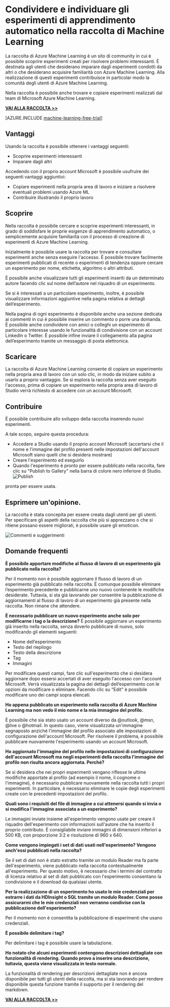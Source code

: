 <properties 
	pageTitle="Raccolta di esperimenti di Machine Learning | Microsoft Azure" 
	description="Condividere e individuare gli esperimenti di apprendimento automatico nella raccolta di Azure Machine Learning Informazioni sugli esperimenti di altri utenti o attività iniziali di Machine Learning." 
	services="machine-learning" 
	documentationCenter="" 
	authors="cjgronlund" 
	manager="paulettm" 
	editor="cgronlun"/>

<tags 
	ms.service="machine-learning" 
	ms.workload="data-services" 
	ms.tgt_pltfrm="na" 
	ms.devlang="na" 
	ms.topic="article" 
	ms.date="07/15/2015" 
	ms.author="chhavib;cgronlun;garye"/>


# Condividere e individuare gli esperimenti di apprendimento automatico nella raccolta di Machine Learning
La raccolta di Azure Machine Learning è un sito di community in cui è possibile scoprire esperimenti creati per risolvere problemi interessanti. È destinata agli utenti che desiderano imparare dagli esperimenti condotti da altri o che desiderano acquisire familiarità con Azure Machine Learning. Alla realizzazione di questi esperimenti contribuisce in particolar modo la comunità degli utenti di Azure Machine Learning.

Nella raccolta è possibile anche trovare e copiare esperimenti realizzati dal team di Microsoft Azure Machine Learning.

**[VAI ALLA RACCOLTA >>](http://gallery.azureml.net)**

[AZURE.INCLUDE [machine-learning-free-trial](../../includes/machine-learning-free-trial.md)]

## Vantaggi 
Usando la raccolta è possibile ottenere i vantaggi seguenti:

- Scoprire esperimenti interessanti 
- Imparare dagli altri

Accedendo con il proprio account Microsoft è possibile usufruire dei seguenti vantaggi aggiuntivi:

- Copiare esperimenti nella propria area di lavoro e iniziare a risolvere eventuali problemi usando Azure ML
- Contribuire illustrando il proprio lavoro

## Scoprire 
Nella raccolta è possibile cercare e scoprire esperimenti interessanti, in grado di soddisfare le proprie esigenze di apprendimento automatico, o semplicemente acquisire familiarità con il processo di creazione di esperimenti di Azure Machine Learning.

Inizialmente è possibile usare la raccolta per trovare e consultare esperimenti anche senza eseguire l'accesso. È possibile trovare facilmente esperimenti pubblicati di recente o esperimenti di tendenza oppure cercare un esperimento per nome, etichetta, algoritmo o altri attributi.

È possibile anche visualizzare tutti gli esperimenti inseriti da un determinato autore facendo clic sul nome dell’autore nel riquadro di un esperimento.

Se si è interessati a un particolare esperimento, inoltre, è possibile visualizzare informazioni aggiuntive nella pagina relativa ai dettagli dell’esperimento.

Nella pagina di ogni esperimento è disponibile anche una sezione dedicata ai commenti in cui è possibile inserire un commento o porre una domanda. È possibile anche condividere con amici o colleghi un esperimento di particolare interesse usando le funzionalità di condivisione con un account LinkedIn o Twitter. È possibile infine inviare il collegamento alla pagina dell’esperimento tramite un messaggio di posta elettronica.

## Scaricare 
La raccolta di Azure Machine Learning consente di copiare un esperimento nella propria area di lavoro con un solo clic, in modo da iniziare subito a usarlo a proprio vantaggio. Se si esplora la raccolta senza aver eseguito l'accesso, prima di copiare un esperimento nella propria area di lavoro di Studio verrà richiesto di accedere con un account Microsoft.

## Contribuire 
È possibile contribuire allo sviluppo della raccolta inserendo nuovi esperimenti.

A tale scopo, seguire questa procedura:

- Accedere a Studio usando il proprio account Microsoft (accertarsi che il nome e l'immagine del profilo presenti nelle impostazioni dell'account Microsoft siano quelli che si desidera mostrare)
- Creare l'esperimento ed eseguirlo
- Quando l'esperimento è pronto per essere pubblicato nella raccolta, fare clic su "Publish to Gallery" nella barra di colore nero inferiore di Studio. ![Publish](./media/machine-learning-gallery-how-to-use-contribute-publish/publish.png)

pronta per essere usata.

## Esprimere un'opinione. 
La raccolta è stata concepita per essere creata dagli utenti per gli utenti. Per specificare gli aspetti della raccolta che più si apprezzano o che si ritiene possano essere migliorati, è possibile usare gli emoticon.

![Commenti e suggerimenti](./media/machine-learning-gallery-how-to-use-contribute-publish/feedback.png)

## Domande frequenti 
**È possibile apportare modifiche al flusso di lavoro di un esperimento già pubblicato nella raccolta?**

Per il momento non è possibile aggiornare il flusso di lavoro di un esperimento già pubblicato nella raccolta. È comunque possibile eliminare l’esperimento precedente e pubblicarne uno nuovo contenente le modifiche desiderate. Tuttavia, si sta già lavorando per consentire la pubblicazione di aggiornamenti al flusso di lavoro di un esperimento già presente nella raccolta. Non rimane che attendere.

**È necessario pubblicare un nuovo esperimento anche solo per modificarne i tag o la descrizione?** È possibile aggiornare un esperimento già inserito nella raccolta, senza doverlo pubblicare di nuovo, solo modificando gli elementi seguenti:

- Nome dell’esperimento
- Testo del riepilogo
- Testo della descrizione
- Tag
- Immagini

Per modificare questi campi, fare clic sull'esperimento che si desidera aggiornare dopo essersi accertati di aver eseguito l'accesso con l'account Microsoft. Verrà visualizzata la pagina dei dettagli dell’esperimento con le opzioni da modificare o eliminare. Facendo clic su "Edit" è possibile modificare uno dei campi sopra elencati.

**Ho appena pubblicato un esperimento nella raccolta di Azure Machine Learning ma non vedo il mio nome e la mia immagine del profilo.**

È possibile che sia stato usato un account diverso da @outlook, @msn, @live o @hotmail. In questo caso, viene visualizzata un'immagine segnaposto anziché l'immagine del profilo associato alle impostazioni di configurazione dell'account Microsoft. Per risolvere il problema, è possibile pubblicare nuovamente l'esperimento usando un account Microsoft.

**Ho aggiornato l'immagine del profilo nelle impostazioni di configurazione dell'account Microsoft ma negli esperimenti della raccolta l'immagine del profilo non risulta ancora aggiornata. Perché?**

Se si desidera che nei propri esperimenti vengano riflesse le ultime modifiche apportate al profilo (ad esempio il nome, il cognome o l'immagine), è necessario pubblicare nuovamente nella raccolta tutti i propri esperimenti. In particolare, è necessario eliminare le copie degli esperimenti create con le precedenti impostazioni del profilo.

**Quali sono i requisiti del file di immagine a cui attenersi quando si invia o si modifica l'immagine associata a un esperimento?**

Le immagini inviate insieme all'esperimento vengono usate per creare il riquadro dell'esperimento con informazioni sull'autore che ha inserito il proprio contributo. È consigliabile inviare immagini di dimensioni inferiori a 500 KB, con proporzione 3:2 e risoluzione di 960 x 640.

**Come vengono impiegati i set di dati usati nell'esperimento? Vengono anch'essi pubblicati nella raccolta?**

Se il set di dati non è stato estratto tramite un modulo Reader ma fa parte dell'esperimento, viene pubblicato nella raccolta contestualmente all'esperimento. Per questo motivo, è necessario che i termini del contratto di licenza relativo al set di dati pubblicato con l'esperimento consentano la condivisione e il download da qualsiasi utente.

**Per la realizzazione di un esperimento ho usato le mie credenziali per estrarre i dati da HDInsight o SQL tramite un modulo Reader. Come posso assicurarmi che le mie credenziali non verranno condivise con la pubblicazione dell'esperimento?**

Per il momento non è consentita la pubblicazione di esperimenti che usano credenziali.

**È possibile delimitare i tag?**

Per delimitare i tag è possibile usare la tabulazione.

**Ho notato che alcuni esperimenti contengono descrizioni dettagliate con funzionalità di rendering. Quando provo a inserire una descrizione, tuttavia, questa viene visualizzata in testo normale.**

La funzionalità di rendering per descrizioni dettagliate non è ancora disponibile per tutti gli utenti della raccolta, ma si sta lavorando per rendere disponibile questa funzione tramite il supporto per il rendering del markdown.

**[VAI ALLA RACCOLTA >>](http://gallery.azureml.net)**
 

<!---HONumber=July15_HO4-->